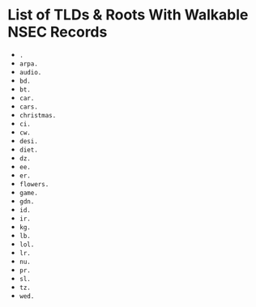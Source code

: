 # List of TLDs & Roots With Walkable NSEC Records

* `.`
* `arpa.`
* `audio.`
* `bd.`
* `bt.`
* `car.`
* `cars.`
* `christmas.`
* `ci.`
* `cw.`
* `desi.`
* `diet.`
* `dz.`
* `ee.`
* `er.`
* `flowers.`
* `game.`
* `gdn.`
* `id.`
* `ir.`
* `kg.`
* `lb.`
* `lol.`
* `lr.`
* `nu.`
* `pr.`
* `sl.`
* `tz.`
* `wed.`
